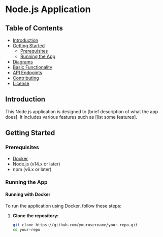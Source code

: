 # Node.js Application

## Table of Contents
- [Introduction](#introduction)
- [Getting Started](#getting-started)
  - [Prerequisites](#prerequisites)
  - [Running the App](#running-the-app)
- [Diagrams](#diagrams)
- [Basic Functionality](#basic-functionality)
- [API Endpoints](#api-endpoints)
- [Contributing](#contributing)
- [License](#license)

## Introduction
This Node.js application is designed to [brief description of what the app does]. It includes various features such as [list some features].

## Getting Started

### Prerequisites
- [Docker](https://docs.docker.com/get-docker/)
- Node.js (v14.x or later)
- npm (v6.x or later)

### Running the App

#### Running with Docker
To run the application using Docker, follow these steps:

1. **Clone the repository:**
   ```bash
   git clone https://github.com/yourusername/your-repo.git
   cd your-repo
